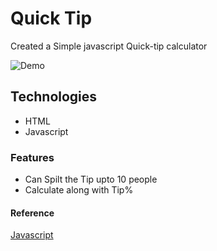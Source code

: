 # Quick Tip 
 
 Created a Simple javascript Quick-tip calculator

 ![Demo](https://media.giphy.com/media/dZ39qkw80UVnjGgnXF/giphy.gif)

 ## Technologies

 - HTML
 - Javascript
 
 ### Features

 - Can Spilt the Tip upto 10 people
 - Calculate along with Tip%


#### Reference
[Javascript](https://fun-javascript-projects.com/course/)
